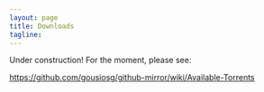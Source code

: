 ```yaml
---
layout: page
title: Downloads 
tagline: 
---
```


Under construction! For the moment, please see:

https://github.com/gousiosg/github-mirror/wiki/Available-Torrents
